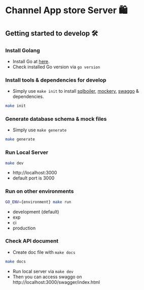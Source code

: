 
# Channel App store Server 🛍️

## Getting started to develop 🛠️

### Install Golang 

- Install Go at [here](https://go.dev/doc/install).
- Check installed Go version via `go version`

### Install tools & dependencies for develop

- Simply use `make init` to install [sqlboiler](https://github.com/volatiletech/sqlboiler), [mockery](https://github.com/vektra/mockery), [swaggo](https://github.com/swaggo/swag) & dependencies.

```bash
make init
```

### Generate database schema & mock files 

- Simply use `make generate`

```bash
make generate
```

### Run Local Server
```bash
make dev
```
- http://localhost:3000
- default port is 3000

### Run on other environments
```bash
GO_ENV={environment} make run
```
- development (default)
- exp
- ci
- production

### Check API document
- Create doc file with `make docs`
```bash
make docs
```
- Run local server via `make dev`
- Then you can access swaggo on http://localhost:3000/swagger/index.html

